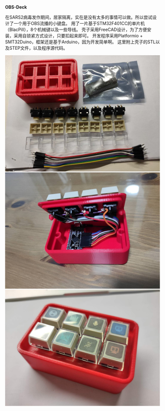 
**OBS-Deck**

在SARS2病毒发作期间，居家隔离，实在是没有太多的事情可以做。所以尝试设计了一个用于OBS流播的小键盘。
用了一片基于STM32F401CC的单片机（BlacPill），8个机械键以及一些导线。
壳子采用FreeCAD设计，为了方便安装，采用自锁紧方式设计，只要扣起来即可。
开发程序采用Platformio + SMT32Duino，框架还是基于Arduino，因为开发简单啊。
这里附上壳子的STL以及STEP文件，以及程序源代码。

![alt text](pics/140951089.jpg "所用材料")
![alt text](pics/470265108.jpg "内部")
![alt text](pics/1128984394.jpg "完成品")